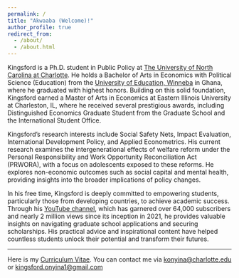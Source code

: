```yaml
---
permalink: /
title: "Akwaaba (Welcome)!"
author_profile: true
redirect_from: 
  - /about/
  - /about.html
---
```

Kingsford is a Ph.D. student in Public Policy at [The University of North Carolina at Charlotte](https://publicpolicy.charlotte.edu/). He holds a Bachelor of Arts in Economics with Political Science (Education) from the [University of Education, Winneba](https://www.uew.edu.gh/main) in Ghana, where he graduated with highest honors. Building on this solid foundation, Kingsford earned a Master of Arts in Economics at Eastern Illinois University at Charleston, IL, where he received several prestigious awards, including Distinguished Economics Graduate Student from the Graduate School and the International Student Office.

Kingsford’s research interests include Social Safety Nets, Impact Evaluation, International Development Policy, and Applied Econometrics. His current research examines the intergenerational effects of welfare reform under the Personal Responsibility and Work Opportunity Reconciliation Act (PRWORA), with a focus on adolescents exposed to these reforms. He explores non-economic outcomes such as social capital and mental health, providing insights into the broader implications of policy changes.

In his free time, Kingsford is deeply committed to empowering students, particularly those from developing countries, to achieve academic success. Through his [YouTube channel](https://www.youtube.com/@kingsfordonyina2101/videos), which has garnered over 64,000 subscribers and nearly 2 million views since its inception in 2021, he provides valuable insights on navigating graduate school applications and securing scholarships. His practical advice and inspirational content have helped countless students unlock their potential and transform their futures.

---

Here is my [Curriculum Vitae](/files/12-4-2024_konyinacv.pdf). You can contact me via [konyina@charlotte.edu](mailto:konyina@charlotte.edu) or [kingsford.onyina1@gmail.com](mailto:kingsford.onyina1@gmail.com) 

